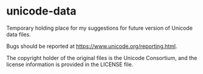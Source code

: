 unicode-data
============

Temporary holding place for my suggestions for future version of Unicode
data files.

Bugs should be reported at https://www.unicode.org/reporting.html.

The copyright holder of the original files is the Unicode Consortium, and
the license information is provided in the LICENSE file.

